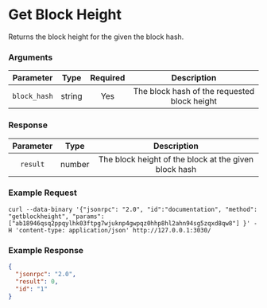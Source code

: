 # Get Block Height
Returns the block height for the given the block hash.

### Arguments

|  Parameter   |  Type  | Required |                 Description                  |
|:------------:|:------:|:--------:|:--------------------------------------------:|
| `block_hash` | string |   Yes    | The block hash of the requested block height |

### Response

| Parameter |  Type  |                      Description                      |
|:---------:|:------:|:-----------------------------------------------------:|
| `result`  | number | The block height of the block at the given block hash |

### Example Request
```ignore
curl --data-binary '{"jsonrpc": "2.0", "id":"documentation", "method": "getblockheight", "params": ["ab18946qsq2ppqylhk03ftpg7wjuknp4gwpqz0hhp8hl2ahn94sg5zqxd8qw8"] }' -H 'content-type: application/json' http://127.0.0.1:3030/
```

### Example Response
```json
{
  "jsonrpc": "2.0",
  "result": 0,
  "id": "1"
}
```